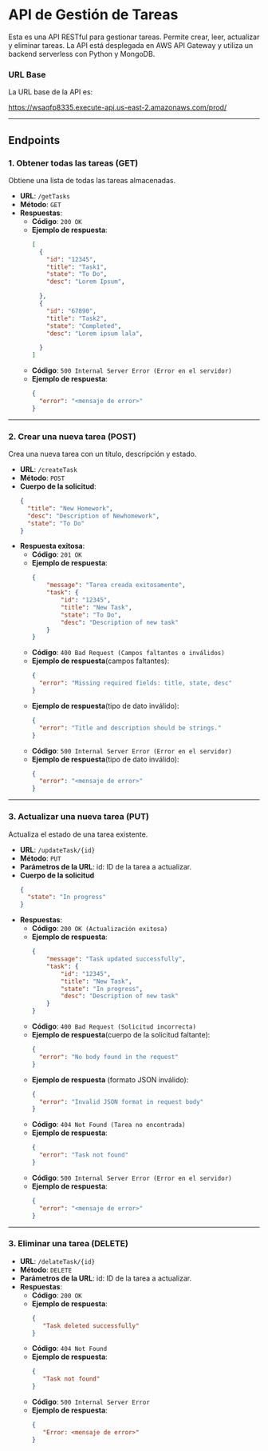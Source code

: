 # API de Gestión de Tareas

Esta es una API RESTful para gestionar tareas. Permite crear, leer, actualizar y eliminar tareas. La API está desplegada en AWS API Gateway y utiliza un backend serverless con Python y MongoDB.

### URL Base
La URL base de la API es:

https://wsaqfp8335.execute-api.us-east-2.amazonaws.com/prod/

---

## **Endpoints**

### 1. Obtener todas las tareas (GET)
Obtiene una lista de todas las tareas almacenadas.

- **URL**: `/getTasks`
- **Método**: `GET`
- **Respuestas**:
  - **Código**: `200 OK`
  - **Ejemplo de respuesta**:
    ```json
    [
      {
        "id": "12345",
        "title": "Task1",
        "state": "To Do",
        "desc": "Lorem Ipsum",

      },
      {
        "id": "67890",
        "title": "Task2",
        "state": "Completed",
        "desc": "Lorem ipsum lala",

      }
    ]
    ```
  - **Código**: `500 Internal Server Error (Error en el servidor)`
  - **Ejemplo de respuesta**: 
    ```json
    {
      "error": "<mensaje de error>"
    }
    ```  
---

### 2. Crear una nueva tarea (POST)
Crea una nueva tarea con un título, descripción y estado.

- **URL**: `/createTask`
- **Método**: `POST`
- **Cuerpo de la solicitud**:
  ```json
  {
    "title": "New Homework",
    "desc": "Description of Newhomework",
    "state": "To Do"
  }
  ```
- **Respuesta exitosa**:
  - **Código**: `201 OK`
  - **Ejemplo de respuesta**:
    ```json
    {
        "message": "Tarea creada exitosamente",
        "task": {
            "id": "12345",
            "title": "New Task",
            "state": "To Do",
            "desc": "Description of new task"
        }
    }
    ```
  - **Código**: `400 Bad Request (Campos faltantes o inválidos)`
  - **Ejemplo de respuesta**(campos faltantes):
    ```json
    {
      "error": "Missing required fields: title, state, desc"
    }
    ```
  - **Ejemplo de respuesta**(tipo de dato inválido):
    ```json
    {
      "error": "Title and description should be strings."
    }
    ```
  - **Código**: `500 Internal Server Error (Error en el servidor)`
  - **Ejemplo de respuesta**(tipo de dato inválido):
    ```json
    {
      "error": "<mensaje de error>"
    }
    ```
---

### 3. Actualizar una nueva tarea (PUT)
  Actualiza el estado de una tarea existente.

- **URL**: `/updateTask/{id}`
- **Método**: `PUT`
- **Parámetros de la URL**:
    id: ID de la tarea a actualizar.
- **Cuerpo de la solicitud**
  ```json
  {
    "state": "In progress"
  }
- **Respuestas**:
  - **Código**: `200 OK (Actualización exitosa)`
  - **Ejemplo de respuesta**:
    ```json
    {
        "message": "Task updated successfully",
        "task": {
            "id": "12345",
            "title": "New Task",
            "state": "In progress",
            "desc": "Description of new task"
        }
    }
    ```
  - **Código**: `400 Bad Request (Solicitud incorrecta)`
  - **Ejemplo de respuesta**(cuerpo de la solicitud faltante): 
    ```json
    {
      "error": "No body found in the request"
    }
    ```
  - **Ejemplo de respuesta** (formato JSON inválido): 
    ```json
    {
      "error": "Invalid JSON format in request body"
    }
    ```
  - **Código**: `404 Not Found (Tarea no encontrada)`
  - **Ejemplo de respuesta**: 
    ```json
    {
      "error": "Task not found"
    }
    ```
  - **Código**: `500 Internal Server Error (Error en el servidor)`
  - **Ejemplo de respuesta**: 
    ```json
    {
      "error": "<mensaje de error>"
    }
    ```  
---

### 3. Eliminar una tarea (DELETE)

- **URL**: `/delateTask/{id}`
- **Método**: `DELETE`
- **Parámetros de la URL**:
    id: ID de la tarea a actualizar.
- **Respuestas**:
  - **Código**: `200 OK`
  - **Ejemplo de respuesta**:
    ```json
    {
       "Task deleted successfully"
    }
    ```
  - **Código**: `404 Not Found`
  - **Ejemplo de respuesta**:
    ```json
    {
       "Task not found"
    }
    ```
  - **Código**: `500 Internal Server Error`
  - **Ejemplo de respuesta**:
    ```json
    {
       "Error: <mensaje de error>"
    }
    ```

    



